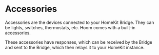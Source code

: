 # Accessories

Accessories are the devices connected to your HomeKit Bridge. They can be lights, switches, thermostats, etc. Hoom comes with a built-in accessories.

These accessories have responses, which can be received by the Bridge and sent to the Bridge, which then relays it to your HomeKit instance.